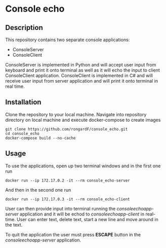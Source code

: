 # Console echo

## Description

This repository contains two separate console applications:
- ConsoleServer
- ConsoleClient
	
ConsoleServer is implemented in Python and will accept user input from keyboard and print it onto terminal as well as it will echo the input to client ConsoleClient application. 
ConsoleClient is implemented in C# and will receive user input from server application and will print it onto terminal in real time. 

## Installation

Clone the repository to your local machine. Navigate into repository directory on local machine and execute docker-compose to create images

```
git clone https://github.com/rongardF/console_echo.git
cd console_echo
docker-compose build --no-cache
```

## Usage

To use the applications, open up two terminal windows and in the first one run

```
docker run --ip 172.17.0.2 -it --rm console_echo-server
```

And then in the second one run 

```
docker run --ip 172.17.0.3 -it --rm console_echo-client
```

User can then provide input into terminal running the *consoleechoapp-server* application and it will be echod to *consoleechoapp-client* in real-time. User can enter text, delete text, 
start a new line and move around in the text.

To quit the application the user must press **ESCAPE** button in the *consoleechoapp-server* application.

